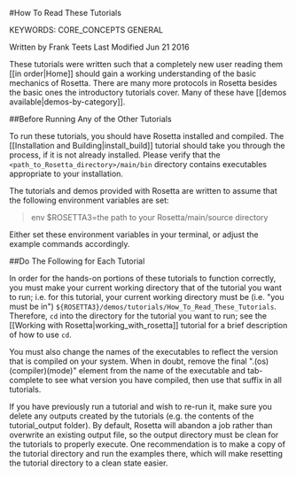 #How To Read These Tutorials

KEYWORDS: CORE_CONCEPTS GENERAL

Written by Frank Teets
Last Modified Jun 21 2016

These tutorials were written such that a completely new user reading them [[in order|Home]] should gain a working understanding of the basic mechanics of Rosetta. There are many more protocols in Rosetta besides the basic ones the introductory tutorials cover. Many of these have [[demos available|demos-by-category]]. 

##Before Running Any of the Other Tutorials

To run these tutorials, you should have Rosetta installed and compiled. The [[Installation and Building|install_build]] tutorial 
should take you through the process, if it is not already installed. Please verify that the `<path_to_Rosetta_directory>/main/bin` directory contains executables appropriate to your installation. 

The tutorials and demos provided with Rosetta are written to assume that the following environment variables are set:

> env $ROSETTA3=the path to your Rosetta/main/source directory

Either set these environment variables in your terminal, or adjust the example commands accordingly.

##Do The Following for Each Tutorial

In order for the hands-on portions of these tutorials to function correctly, you must make your current working directory that of the tutorial you want to run; i.e. for this tutorial, your current working directory must be (i.e. "you must be in") `${ROSETTA3}/demos/tutorials/How_To_Read_These_Tutorials`. Therefore, `cd` into the directory for the tutorial you want to run; see the [[Working with Rosetta|working_with_rosetta]] tutorial for a brief description of how to use `cd`.

You must also change the names of the executables to reflect the version that is compiled on your system. When in doubt, remove the final ".(os)(compiler)(mode)" element from the name of the executable and tab-complete to see what version you have compiled, then use that suffix in all tutorials.

If you have previously run a tutorial and wish to re-run it, make sure you delete any outputs created by the tutorials (e.g. the contents of the tutorial_output folder). By default, Rosetta will abandon a job rather than overwrite an existing output file, so the output directory must be clean for the tutorials to properly execute. One recommendation is to make a copy of the tutorial directory and run the examples there, which will make resetting the tutorial directory to a clean state easier.


